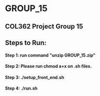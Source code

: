 # GROUP_15
## COL362 Project Group 15

## Steps to Run:
#### Step 1: run command "unzip GROUP_15.zip"
#### Step 2: Please run chmod a+x on .sh files.
#### Step 3: ./setup_front_end.sh
#### Step 4: ./run.sh
